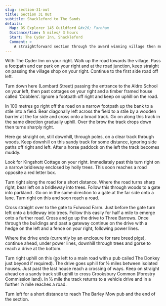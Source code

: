 ```yaml
---
slug: section-31-out
title: Section 31 Out
subtitle: Shackleford to The Sands
details:
  Map: OS Explorer 145 Guildford &#x26; Farnham
  Distance/time: 5 miles/ 3 hours
  Start: The Cyder Inn, Shackleford
  Comment: >
    A straightforward section through the award winning village then mostly on bridleways which although muddy in places are easy to follow. There are many detached houses passed on the route with a great deal of character from timber framed, to Georgian, Victorian gothic and modern &#x2018;grand designs&#x2019;.
---
```

With The Cyder Inn on your right. Walk up the road towards the village. Pass a footpath and car park on your right and at the road junction, keep straight on passing the village shop on your right. Continue to the first side road off left.

Turn down here (Lombard Street) passing the entrance to the Aldro School on your left, then past cottages on your right and a timber framed house called ‘Cobblers’. Ignore a footpath off right and keep on uphill on the road.

In 100 metres go right off the road on a narrow footpath up the bank to a stile into a field. Bear diagonally left across the field to a stile by a wooden barrier at the far side and cross onto a broad track. Go on along this track in the same direction gradually uphill. Over the brow the track drops down then turns sharply right.

Here go straight on, still downhill, through poles, on a clear track through woods. Keep downhill on this sandy track for some distance, ignoring side paths off right and left. After a horse paddock on the left the track becomes muddy.

Look for Kingshott Cottage on your right. Immediately past this turn right on a narrow bridleway enclosed by holly trees. This soon reaches a road opposite a red letter box.

Turn right along the road for a short distance. Where the road turns sharp right, bear left on a bridleway into trees. Follow this through woods to a gate into parkland . Go on in the same direction to a gate at the far side onto a lane. Turn right on this and soon reach a road.

Cross straight over to the gate to Fulwood Farm. Just before the gate turn left onto a bridleway into trees. Follow this easily for half a mile to emerge onto a further road. Cross and go up the drive to Three Barrows. Once through the buildings and past a gateway continue on the drive with a hedge on the left and a fence on your right, following power lines.

Where the drive ends (currently by an enclosure for rare breed pigs), continue ahead, under power lines, downhill through trees and gorse to reach a drive at the bottom.

Turn right uphill on this (go left to a main road with a pub called The Donkey just beyond if required). The drive goes uphill for ½ miles between isolated houses. Just past the last house reach a crossing of ways. Keep on straight ahead on a sandy track still uphill to cross Crooksbury Common (Forestry Commission land). In ½ mile the track returns to a vehicle drive and in a further ½ mile reaches a road.

Turn left for a short distance to reach The Barley Mow pub and the end of the section.

